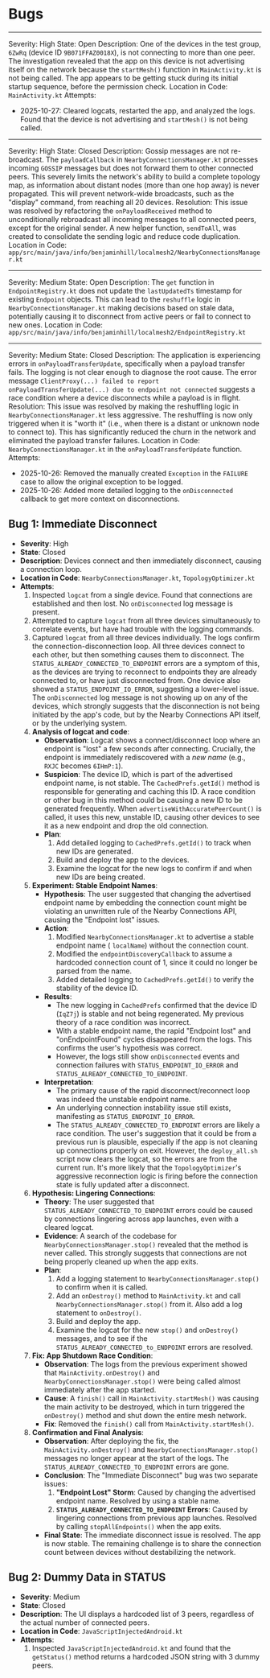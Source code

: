 # Bugs

---
Severity: High
State: Open
Description: One of the devices in the test group, `6ZwRq` (device ID `9B071FFAZ0018X`), is not
connecting to more than one peer. The investigation revealed that the app on this device is not
advertising itself on the network because the `startMesh()` function in `MainActivity.kt` is not
being called. The app appears to be getting stuck during its initial startup sequence, before the
permission check.
Location in Code: `MainActivity.kt`
Attempts:

- 2025-10-27: Cleared logcats, restarted the app, and analyzed the logs. Found that the device is
  not advertising and `startMesh()` is not being called.

---
Severity: High
State: Closed
Description: Gossip messages are not re-broadcast. The `payloadCallback` in `NearbyConnectionsManager.kt` processes incoming `GOSSIP` messages but does not forward them to other connected peers. This severely limits the network's ability to build a complete topology map, as information about distant nodes (more than one hop away) is never propagated. This will prevent network-wide broadcasts, such as the "display" command, from reaching all 20 devices.
Resolution: This issue was resolved by refactoring the `onPayloadReceived` method to unconditionally rebroadcast all incoming messages to all connected peers, except for the original sender. A new helper function, `sendToAll`, was created to consolidate the sending logic and reduce code duplication.
Location in Code: `app/src/main/java/info/benjaminhill/localmesh2/NearbyConnectionsManager.kt`

---
Severity: Medium
State: Open
Description: The `get` function in `EndpointRegistry.kt` does not update the `lastUpdatedTs` timestamp for existing `Endpoint` objects. This can lead to the `reshuffle` logic in `NearbyConnectionsManager.kt` making decisions based on stale data, potentially causing it to disconnect from active peers or fail to connect to new ones.
Location in Code: `app/src/main/java/info/benjaminhill/localmesh2/EndpointRegistry.kt`

---
Severity: Medium
State: Closed
Description: The application is experiencing errors in `onPayloadTransferUpdate`, specifically when
a payload transfer fails. The logging is not clear enough to diagnose the root cause. The error
message
`ClientProxy(...) failed to report onPayloadTransferUpdate(...) due to endpoint not connected`
suggests a race condition where a device disconnects while a payload is in flight.
Resolution: This issue was resolved by making the reshuffling logic in `NearbyConnectionsManager.kt`
less aggressive. The reshuffling is now only triggered when it is "worth it" (i.e., when there is a
distant or unknown node to connect to). This has significantly reduced the churn in the network and
eliminated the payload transfer failures.
Location in Code: `NearbyConnectionsManager.kt` in the `onPayloadTransferUpdate` function.
Attempts:

- 2025-10-26: Removed the manually created `Exception` in the `FAILURE` case to allow the original
  exception to be logged.
- 2025-10-26: Added more detailed logging to the `onDisconnected` callback to get more context on
  disconnections.

## Bug 1: Immediate Disconnect

* **Severity**: High
* **State**: Closed
* **Description**: Devices connect and then immediately disconnect, causing a connection loop.
* **Location in Code**: `NearbyConnectionsManager.kt`, `TopologyOptimizer.kt`
* **Attempts**:
    1. Inspected `logcat` from a single device. Found that connections are established and then
       lost. No `onDisconnected` log message is present.
    2. Attempted to capture `logcat` from all three devices simultaneously to correlate events, but
       have had trouble with the logging commands.
    3. Captured `logcat` from all three devices individually. The logs confirm the
       connection-disconnection loop. All three devices connect to each other, but then something
       causes them to disconnect. The `STATUS_ALREADY_CONNECTED_TO_ENDPOINT` errors are a symptom of
       this, as the devices are trying to reconnect to endpoints they are already connected to, or
       have just disconnected from. One device also showed a `STATUS_ENDPOINT_IO_ERROR`, suggesting
       a lower-level issue. The `onDisconnected` log message is not showing up on any of the
       devices, which strongly suggests that the disconnection is not being initiated by the app's
       code, but by the Nearby Connections API itself, or by the underlying system.
    4. **Analysis of logcat and code**:
        * **Observation**: Logcat shows a connect/disconnect loop where an endpoint is "lost" a few
          seconds after connecting. Crucially, the endpoint is immediately rediscovered with a *new
          name* (e.g., `RXJC` becomes `6IHmP:1`).
        * **Suspicion**: The device ID, which is part of the advertised endpoint name, is not
          stable. The `CachedPrefs.getId()` method is responsible for generating and caching this
          ID. A race condition or other bug in this method could be causing a new ID to be generated
          frequently. When `advertiseWithAccuratePeerCount()` is called, it uses this new, unstable
          ID, causing other devices to see it as a new endpoint and drop the old connection.
        * **Plan**:
            1. Add detailed logging to `CachedPrefs.getId()` to track when new IDs are generated.
            2. Build and deploy the app to the devices.
            3. Examine the logcat for the new logs to confirm if and when new IDs are being created.
    5. **Experiment: Stable Endpoint Names**:
        * **Hypothesis**: The user suggested that changing the advertised endpoint name by embedding
          the connection count might be violating an unwritten rule of the Nearby Connections API,
          causing the "Endpoint lost" issues.
        * **Action**:
            1. Modified `NearbyConnectionsManager.kt` to advertise a stable endpoint name (
               `localName`) without the connection count.
            2. Modified the `endpointDiscoveryCallback` to assume a hardcoded connection count of 1,
               since it could no longer be parsed from the name.
            3. Added detailed logging to `CachedPrefs.getId()` to verify the stability of the device
               ID.
        * **Results**:
            * The new logging in `CachedPrefs` confirmed that the device ID (`IqZ7j`) is stable and
              not being regenerated. My previous theory of a race condition was incorrect.
            * With a stable endpoint name, the rapid "Endpoint lost" and "onEndpointFound" cycles
              disappeared from the logs. This confirms the user's hypothesis was correct.
            * However, the logs still show `onDisconnected` events and connection failures with
              `STATUS_ENDPOINT_IO_ERROR` and `STATUS_ALREADY_CONNECTED_TO_ENDPOINT`.
        * **Interpretation**:
            * The primary cause of the rapid disconnect/reconnect loop was indeed the unstable
              endpoint name.
            * An underlying connection instability issue still exists, manifesting as
              `STATUS_ENDPOINT_IO_ERROR`.
            * The `STATUS_ALREADY_CONNECTED_TO_ENDPOINT` errors are likely a race condition. The
              user's suggestion that it could be from a previous run is plausible, especially if the
              app is not cleaning up connections properly on exit. However, the `deploy_all.sh`
              script now clears the logcat, so the errors are from the current run. It's more likely
              that the `TopologyOptimizer`'s aggressive reconnection logic is firing before the
              connection state is fully updated after a disconnect.
    6. **Hypothesis: Lingering Connections**:
        * **Theory**: The user suggested that `STATUS_ALREADY_CONNECTED_TO_ENDPOINT` errors could be
          caused by connections lingering across app launches, even with a cleared logcat.
        * **Evidence**: A search of the codebase for `NearbyConnectionsManager.stop()` revealed that
          the method is never called. This strongly suggests that connections are not being properly
          cleaned up when the app exits.
        * **Plan**:
            1. Add a logging statement to `NearbyConnectionsManager.stop()` to confirm when it is
               called.
            2. Add an `onDestroy()` method to `MainActivity.kt` and call
               `NearbyConnectionsManager.stop()` from it. Also add a log statement to `onDestroy()`.
            3. Build and deploy the app.
            4. Examine the logcat for the new `stop()` and `onDestroy()` messages, and to see if the
               `STATUS_ALREADY_CONNECTED_to_ENDPOINT` errors are resolved.
    7. **Fix: App Shutdown Race Condition**:
        * **Observation**: The logs from the previous experiment showed that
          `MainActivity.onDestroy()` and `NearbyConnectionsManager.stop()` were being called almost
          immediately after the app started.
        * **Cause**: A `finish()` call in `MainActivity.startMesh()` was causing the main activity
          to be destroyed, which in turn triggered the `onDestroy()` method and shut down the entire
          mesh network.
        * **Fix**: Removed the `finish()` call from `MainActivity.startMesh()`.
    8. **Confirmation and Final Analysis**:
        * **Observation**: After deploying the fix, the `MainActivity.onDestroy()` and
          `NearbyConnectionsManager.stop()` messages no longer appear at the start of the logs. The
          `STATUS_ALREADY_CONNECTED_TO_ENDPOINT` errors are gone.
        * **Conclusion**: The "Immediate Disconnect" bug was two separate issues:
            1. **"Endpoint Lost" Storm**: Caused by changing the advertised endpoint name. Resolved
               by using a stable name.
            2. **`STATUS_ALREADY_CONNECTED_TO_ENDPOINT` Errors**: Caused by lingering connections
               from previous app launches. Resolved by calling `stopAllEndpoints()` when the app
               exits.
        * **Final State**: The immediate disconnect issue is resolved. The app is now stable. The
          remaining challenge is to share the connection count between devices without destabilizing
          the network.

## Bug 2: Dummy Data in STATUS

* **Severity**: Medium
* **State**: Closed
* **Description**: The UI displays a hardcoded list of 3 peers, regardless of the actual number of
  connected peers.
* **Location in Code**: `JavaScriptInjectedAndroid.kt`
* **Attempts**:
    1. Inspected `JavaScriptInjectedAndroid.kt` and found that the `getStatus()` method returns a
       hardcoded JSON string with 3 dummy peers.